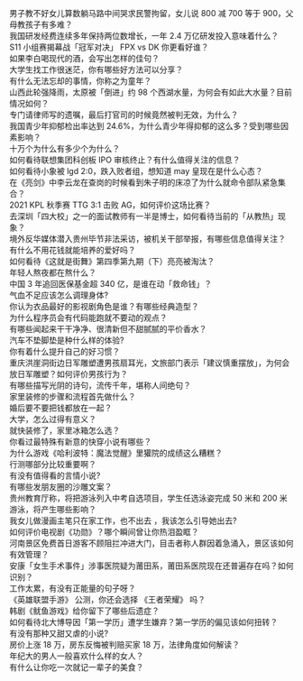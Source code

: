 男子教不好女儿算数躺马路中间哭求民警拘留，女儿说 800 减 700 等于 900，父母教孩子有多难？  
我国研发经费连续多年保持两位数增长，一年 2.4 万亿研发投入意味着什么？  
S11 小组赛揭幕战「冠军对决」 FPX vs DK 你更看好谁？  
如果李白喝现代的酒，会写出怎样的佳句？  
大学生找工作很迷茫，你有哪些好方法可以分享？  
有什么无法忘却的事情，你称之为童年？  
山西此轮强降雨，太原被「倒进」约 98 个西湖水量，为何会有如此大水量？目前情况如何？  
专门请律师写的遗嘱，最后打官司的时候竟然被判无效，为什么？  
我国青少年抑郁检出率达到 24.6%，为什么青少年得抑郁的这么多？受到哪些因素影响？  
十万个为什么有多少个为什么？  
如何看待联想集团科创板 IPO 审核终止？有什么值得关注的信息？  
如何看待小象被 lgd 2:0，跌入败者组，想知道 may 皇现在是什么心态？  
在《亮剑》中李云龙在查岗的时候看到朱子明的床凉了为什么就命令部队紧急集合？  
2021 KPL 秋季赛 TTG 3:1 击败 AG，如何评价这场比赛？  
去深圳「四大校」之一的面试教师有一半是博士，如何看待当前的「从教热」现象？  
境外反华媒体潜入贵州毕节非法采访，被机关干部举报，有哪些信息值得关注？  
有什么不用花钱就能培养的爱好吗？  
如何看待《这就是街舞》第四季第九期（下）亮亮被淘汰？  
年轻人熬夜都在熬什么？  
中国 3 年追回医保基金超 340 亿，是谁在动「救命钱」？  
气血不足应该怎么调理身体?  
你认为衣品最好的影视剧角色是谁？有哪些经典造型？  
为什么程序员会有代码能跑就不要动的观点？  
有哪些闻起来干干净净、很清新但不甜腻腻的平价香水？  
汽车不垫脚垫是种什么样的体验?  
你有着什么提升自己的好习惯？  
重庆洪崖洞街边日军雕塑遭男孩扇耳光，文旅部门表示「建议慎重摆放」，为何会放日军雕塑？如何评价男孩行为？  
有哪些描写光阴的诗句，流传千年，堪称人间绝句？  
家里装修的步骤和流程首先做什么？  
婚后要不要把钱都放在一起？  
大学，怎么过得有意义？  
就快装修了，家里冰箱怎么选？  
你看过最特殊有新意的快穿小说有哪些？  
为什么游戏《哈利波特：魔法觉醒》里獾院的成绩这么糟糕？  
行测哪部分比较重要啊？  
有没有值得看的言情小说?  
有哪些发朋友圈的沙雕文案？  
贵州教育厅称，将把游泳列入中考自选项目，学生任选泳姿完成 50 米和 200 米游泳，将产生哪些影响？  
我女儿做漫画主笔只在家工作，也不出去 ，我该怎么引导她出去?  
如何评价电视剧《功勋》？哪个瞬间曾让你热泪盈眶？  
河南景区免费首日游客不顾阻拦冲进大门，目击者称人群因着急涌入，景区该如何有效管理？  
安康「女生手术事件」涉事医院疑为莆田系，莆田系医院现在还普遍存在吗？如何识别？  
工作太累，有没有正能量的句子呀？  
《英雄联盟手游》 公测，你还会选择 《王者荣耀》 吗？  
韩剧《鱿鱼游戏》给你留下了哪些后遗症？  
如何看待北大博导因「第一学历」遭学生嫌弃？第一学历的偏见该如何扭转？  
有没有那种又甜又虐的小说?  
房价上涨 18 万，房东反悔被判赔买家 18 万，法律角度如何解读？  
年纪大的男人一般喜欢什么样的女人？  
有什么让你吃一次就记一辈子的美食？  
